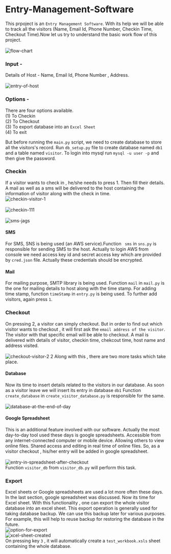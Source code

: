 # Entry-Management-Software
This prpoject is an `Entry Management Software`. With its help we will be able to track all the visitors (Name, Email Id, Phone Number, Checkin Time, Checkout Time).Now let us try to understand the basic work flow of this project.</br>
</br>![flow-chart](https://user-images.githubusercontent.com/25201552/69768674-777b4780-11a7-11ea-9a23-5749e82a57dd.png)

### Input -
Details of Host - Name, Email Id, Phone Number , Address. </br>
</br>![entry-of-host](https://user-images.githubusercontent.com/25201552/69768771-f1133580-11a7-11ea-899b-27b85c14e814.png)

### Options -
There are four options available.</br>
(1) To Checkin </br> 
(2) To Checkout </br>
(3) To export database into an ` Excel Sheet `</br>
(4) To exit </br>

But before running the `main.py` script, we need to create database to store all the visitors's record. Run `db_setup.py` file to create database named `db1` and a table named `visitor`. To login into mysql run `mysql -u user -p` and then give the password.
### Checkin
 If a visitor wants to check in , he/she needs to press 1. Then fill their details. A mail as well as a sms will be delivered to the host containing the information of visitor along with the check in time.
 </br> ![checkin-visitor-1](https://user-images.githubusercontent.com/25201552/69769139-967ad900-11a9-11ea-9343-c4a04a3998ef.png)
 </br>
 </br>![checkin-111](https://user-images.githubusercontent.com/25201552/69769279-24ef5a80-11aa-11ea-8ade-8d0520dd8280.png)
</br>
</br>![sms-jags](https://user-images.githubusercontent.com/25201552/69769333-6f70d700-11aa-11ea-8f01-3a4926b02930.png)

#### SMS
For SMS, SNS is being used (an AWS service).Function ` sms` in `sns.py` is responsible for sending SMS to the host. Actually to login AWS from console we need access key id and secret access key which are provided by `cred.json` file. Actually these credentials should be encrypted.
#### Mail
For mailing purpose, SMTP library is being used. Function `mail` in `mail.py` is the one for mailing details to host along with the time stamp. For adding time stamp, function `timeStamp` in `entry.py` is being used.
To further add visitors, again press `1`.</br>


### Checkout
On pressing 2, a visitor can simply checkout. But in order to find out which visitor wants to checkout , it will first ask the `email address of the visitor`. The visitor with that specific email will be able to checkout. A mail is delivered with details of visitor, checkin time, chekcout time, host name and address visited. </br>
</br>
![checkout-visitor-2 2](https://user-images.githubusercontent.com/25201552/69769867-b8c22600-11ac-11ea-90dd-7b48512e1f85.png)
Along with this , there are two more tasks which take place. </br>
#### Database
Now its time to insert details related to the visitors in our database. As soon as a visitor leave we will insert its entry in database `db1` Function `create_database` in `create_visitor_database.py` is responsible for the same.</br>
</br>
![database-at-the-end-of-day](https://user-images.githubusercontent.com/25201552/69770055-82d17180-11ad-11ea-8e25-3ef477a5effe.png)
</br>
#### Google Spreadsheet
This is an additional feature involved with our software. Actually the most day-to-day tool used these days is google spreadsheets. Accessible from any internet-connected computer or mobile device. Allowing others to view online files. Shared access and editing in real time of online files.
So, as a visitor checkout , his/her entry will be added in google spreadsheet.</br>
</br>
![entry-in-spreadsheet-after-checkout](https://user-images.githubusercontent.com/25201552/69770226-4e11ea00-11ae-11ea-86e1-b1b95c4353b6.png)
</br>
Function `visitor_db` from `visitor_db.py` will perform this task. </br>
 
 ### Export
 Excel sheets or Google spreadsheets are used a lot more often these days. In the last section, google spreadsheet was discussed. Now its time for Excel sheet. With this functionality , one can export the whole visitor database into an excel sheet. This export operation is generally used for taking database backup. We can use this backup later for various purposes. For example, this will help to reuse backup for restoring the database in the future.
</br>
![option-for-export](https://user-images.githubusercontent.com/25201552/69770614-b44b3c80-11af-11ea-9c8e-2412a3e3883b.png)
</br>
![xcel-sheet-created](https://user-images.githubusercontent.com/25201552/69770439-1d7e8000-11af-11ea-9f44-71bca3f465b9.png)
</br>
On pressing key `3` , it will automatically create a `test_workbook.xsls` sheet containing the whole database.</br>


















